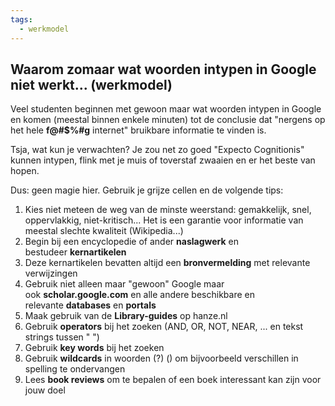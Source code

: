 ```yaml
---
tags:
  - werkmodel
---
```

## Waarom zomaar wat woorden intypen in Google niet werkt... (werkmodel)

Veel studenten beginnen met gewoon maar wat woorden intypen in Google en komen (meestal binnen enkele minuten) tot de conclusie dat "nergens op het hele **f@#$%#g** internet" bruikbare informatie te vinden is. 

Tsja, wat kun je verwachten? Je zou net zo goed "Expecto Cognitionis" kunnen intypen, flink met je muis of toverstaf zwaaien en er het beste van hopen. 

Dus: geen magie hier. Gebruik je grijze cellen en de volgende tips:

1. Kies niet meteen de weg van de minste weerstand: gemakkelijk, snel, oppervlakkig, niet-kritisch... Het is een garantie voor informatie van meestal slechte kwaliteit (Wikipedia...)
2. Begin bij een encyclopedie of ander **naslagwerk** en bestudeer **kernartikelen**
3. Deze kernartikelen bevatten altijd een **bronvermelding** met relevante verwijzingen
4. Gebruik niet alleen maar "gewoon" Google maar ook **scholar.google.com** en alle andere beschikbare en relevante **databases** en **portals**
5. Maak gebruik van de **Library-guides** op hanze.nl
6. Gebruik **operators** bij het zoeken (AND, OR, NOT, NEAR, ... en tekst strings tussen " ")
8. Gebruik **key words** bij het zoeken
9. Gebruik **wildcards** in woorden (?) () om bijvoorbeeld verschillen in spelling te ondervangen 
10. Lees **book reviews** om te bepalen of een boek interessant kan zijn voor jouw doel

